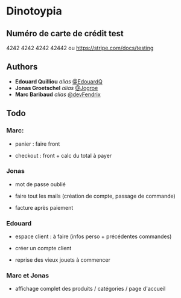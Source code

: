 # Dinotoypia

## Numéro de carte de crédit test

4242 4242 4242 42442 ou https://stripe.com/docs/testing
    
## Authors

* **Edouard Quilliou** _alias_ [@EdouardQ](https://github.com/EdouardQ)
* **Jonas Groetschel** _alias_ [@Jogroe](https://github.com/Jogroe)
* **Marc Baribaud** _alias_ [@devFendrix](https://github.com/devFendrix)

## Todo

### Marc: 
 - panier : faire front

 - checkout : front + calc du total à payer

### Jonas

- mot de passe oublié

- faire tout les mails (création de compte, passage de commande)

- facture après paiement

### Edouard

 - espace client : à faire (infos perso + précédentes commandes)

 - créer un compte client

 - reprise des vieux jouets à commencer

### Marc et Jonas

 - affichage complet des produits / catégories / page d'accueil

